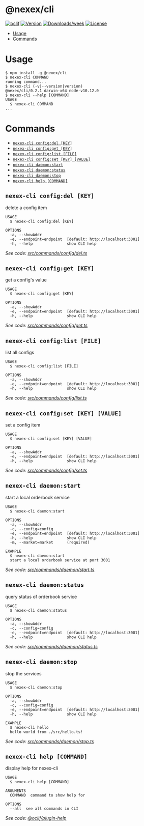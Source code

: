 @nexex/cli
=======



[![oclif](https://img.shields.io/badge/cli-oclif-brightgreen.svg)](https://oclif.io)
[![Version](https://img.shields.io/npm/v/@nexex/cli.svg)](https://npmjs.org/package/@nexex/cli)
[![Downloads/week](https://img.shields.io/npm/dw/@nexex/cli.svg)](https://npmjs.org/package/@nexex/cli)
[![License](https://img.shields.io/npm/l/@nexex/cli.svg)](https://github.com/NexexBuilder/nexex-mono/blob/master/packages/cli/package.json)

<!-- toc -->
* [Usage](#usage)
* [Commands](#commands)
<!-- tocstop -->
# Usage
<!-- usage -->
```sh-session
$ npm install -g @nexex/cli
$ nexex-cli COMMAND
running command...
$ nexex-cli (-v|--version|version)
@nexex/cli/0.2.1 darwin-x64 node-v10.12.0
$ nexex-cli --help [COMMAND]
USAGE
  $ nexex-cli COMMAND
...
```
<!-- usagestop -->
# Commands
<!-- commands -->
* [`nexex-cli config:del [KEY]`](#nexex-cli-configdel-key)
* [`nexex-cli config:get [KEY]`](#nexex-cli-configget-key)
* [`nexex-cli config:list [FILE]`](#nexex-cli-configlist-file)
* [`nexex-cli config:set [KEY] [VALUE]`](#nexex-cli-configset-key-value)
* [`nexex-cli daemon:start`](#nexex-cli-daemonstart)
* [`nexex-cli daemon:status`](#nexex-cli-daemonstatus)
* [`nexex-cli daemon:stop`](#nexex-cli-daemonstop)
* [`nexex-cli help [COMMAND]`](#nexex-cli-help-command)

## `nexex-cli config:del [KEY]`

delete a config item

```
USAGE
  $ nexex-cli config:del [KEY]

OPTIONS
  -a, --showAddr
  -e, --endpoint=endpoint  [default: http://localhost:3001]
  -h, --help               show CLI help
```

_See code: [src/commands/config/del.ts](https://github.com/NexexBuilder/nexex-mono/blob/v0.2.1/src/commands/config/del.ts)_

## `nexex-cli config:get [KEY]`

get a config's value

```
USAGE
  $ nexex-cli config:get [KEY]

OPTIONS
  -a, --showAddr
  -e, --endpoint=endpoint  [default: http://localhost:3001]
  -h, --help               show CLI help
```

_See code: [src/commands/config/get.ts](https://github.com/NexexBuilder/nexex-mono/blob/v0.2.1/src/commands/config/get.ts)_

## `nexex-cli config:list [FILE]`

list all configs

```
USAGE
  $ nexex-cli config:list [FILE]

OPTIONS
  -a, --showAddr
  -e, --endpoint=endpoint  [default: http://localhost:3001]
  -h, --help               show CLI help
```

_See code: [src/commands/config/list.ts](https://github.com/NexexBuilder/nexex-mono/blob/v0.2.1/src/commands/config/list.ts)_

## `nexex-cli config:set [KEY] [VALUE]`

set a config item

```
USAGE
  $ nexex-cli config:set [KEY] [VALUE]

OPTIONS
  -a, --showAddr
  -e, --endpoint=endpoint  [default: http://localhost:3001]
  -h, --help               show CLI help
```

_See code: [src/commands/config/set.ts](https://github.com/NexexBuilder/nexex-mono/blob/v0.2.1/src/commands/config/set.ts)_

## `nexex-cli daemon:start`

start a local orderbook service

```
USAGE
  $ nexex-cli daemon:start

OPTIONS
  -a, --showAddr
  -c, --config=config
  -e, --endpoint=endpoint  [default: http://localhost:3001]
  -h, --help               show CLI help
  -m, --market=market      (required)

EXAMPLE
  $ nexex-cli daemon:start
  start a local orderbook service at port 3001
```

_See code: [src/commands/daemon/start.ts](https://github.com/NexexBuilder/nexex-mono/blob/v0.2.1/src/commands/daemon/start.ts)_

## `nexex-cli daemon:status`

query status of orderbook service

```
USAGE
  $ nexex-cli daemon:status

OPTIONS
  -a, --showAddr
  -c, --config=config
  -e, --endpoint=endpoint  [default: http://localhost:3001]
  -h, --help               show CLI help
```

_See code: [src/commands/daemon/status.ts](https://github.com/NexexBuilder/nexex-mono/blob/v0.2.1/src/commands/daemon/status.ts)_

## `nexex-cli daemon:stop`

stop the services

```
USAGE
  $ nexex-cli daemon:stop

OPTIONS
  -a, --showAddr
  -c, --config=config
  -e, --endpoint=endpoint  [default: http://localhost:3001]
  -h, --help               show CLI help

EXAMPLE
  $ nexex-cli hello
  hello world from ./src/hello.ts!
```

_See code: [src/commands/daemon/stop.ts](https://github.com/NexexBuilder/nexex-mono/blob/v0.2.1/src/commands/daemon/stop.ts)_

## `nexex-cli help [COMMAND]`

display help for nexex-cli

```
USAGE
  $ nexex-cli help [COMMAND]

ARGUMENTS
  COMMAND  command to show help for

OPTIONS
  --all  see all commands in CLI
```

_See code: [@oclif/plugin-help](https://github.com/oclif/plugin-help/blob/v2.1.6/src/commands/help.ts)_
<!-- commandsstop -->
